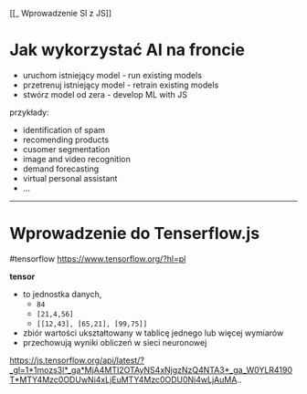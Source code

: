 [[_ Wprowadzenie SI z JS]]

# Jak wykorzystać AI na froncie
- uruchom istniejący model - run existing models
- przetrenuj istniejący model - retrain existing models
- stwórz model od zera - develop ML with JS

przykłady:
- identification of spam
- recomending products
- cusomer segmentation
- image and video recognition
- demand forecasting
- virtual personal assistant
- ...






----
# Wprowadzenie do Tenserflow.js
#tensorflow 
https://www.tensorflow.org/?hl=pl

**tensor** 
- to jednostka danych, 
	- `84`
	- `[21,4,56]`
	- `[[12,43], [65,21], [99,75]]`
- zbiór wartości ukształtowany w tablicę jednego lub więcej wymiarów
- przechowują wyniki obliczeń w sieci neuronowej



https://js.tensorflow.org/api/latest/?_gl=1*1mozs3l*_ga*MjA4MTI2OTAyNS4xNjgzNzQ4NTA3*_ga_W0YLR4190T*MTY4Mzc0ODUwNi4xLjEuMTY4Mzc0ODU0Ni4wLjAuMA..














